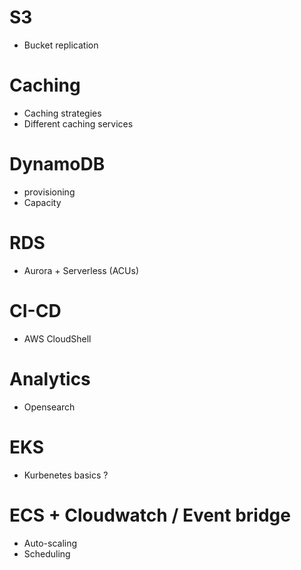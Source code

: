 # S3
* Bucket replication

# Caching
* Caching strategies
* Different caching services

# DynamoDB
* provisioning
* Capacity

# RDS
* Aurora + Serverless (ACUs)

# CI-CD
* AWS CloudShell

# Analytics
* Opensearch

# EKS
* Kurbenetes basics ? 
  
# ECS + Cloudwatch / Event bridge
* Auto-scaling
* Scheduling 
